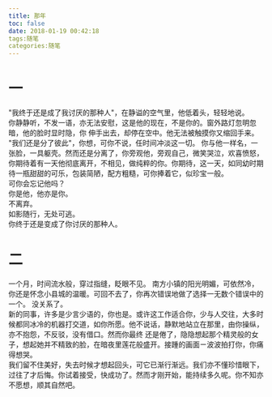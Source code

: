 ```yaml
---
title: 那年  
toc: false  
date: 2018-01-19 00:42:18  
tags:随笔  
categories:随笔
---
```


# 一

"我终于还是成了我讨厌的那种人"，在静谥的空气里，他低着头，轻轻地说。    
你静静听，不发一语，亦无法安慰，这是他的现在，不是你的。窗外路灯忽明忽暗，他的脸时显时隐，你 伸手出去，却停在空中。他无法被触摸你又缩回手来。  
"我们还是分了彼此"，你想，可你不说，任时间冲淡这一切。  <!-- more -->
你与他一样名，一张脸，一具躯壳。然而还是分离了，你旁观他，旁观自己，微笑哭泣，欢喜愤怒，你期待着有一天他彻底离开，不相见，做纯粹的你。你期待，这一天，如同幼时期待一瓶甜甜的可乐，包装简陋，配方粗糙，可你捧着它，似珍宝一般。  
可你会忘记他吗？  
你是他，他亦是你。  
不离弃。  
如影随行，无处可逃。  
你终于还是变成了你讨厌的那种人。  
# 二
一个月，时间流水般，穿过指缝，眨眼不见。 南方小镇的阳光明媚，可依然冷，你还是怀念小县城的温暖。可回不去了，你再次错误地做了选择一无数个错误中的一个。 没关系了。  
新的同事，许多是少言少语的，你也是。或许这工作适合你，少与人交往，大多时候都同冰冷的机器打交道，如你所愿。他不说话，静默地站立在那里，由你操纵，亦不抱怨，不反驳，没有借口。然而你最终 还是倦了，隐隐想起那个精灵般的女子，想起她并不精致的脸，在暗夜里莲花般盛开。接踵的画面ㄧ波波拍打你，你痛得想哭。  
我们留不住美好，失去时候才想起回头，可它已渐行渐远。我们亦不懂珍惜眼下，过往了才后悔。你试着接受，快成功了。然而才刚开始，能持续多久呢。你不知亦不愿想，顺其自然吧。  

